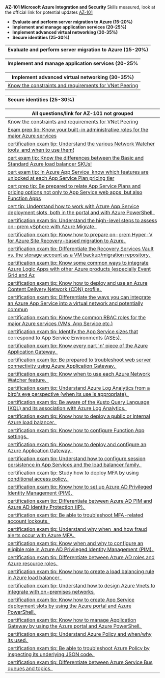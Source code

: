 **AZ-101 Microsoft Azure Integration and Security** Skills measured, look at the official link for potential updates [AZ-101](https://www.microsoft.com/en-us/learning/exam-AZ-101.aspx)

- **Evaluate and perform server migration to Azure (15-20%)**
- **Implement and manage application services (20-25%)**
- **Implement advanced virtual networking (30-35%)**
- **Secure identities (25-30%)**

|Evaluate and perform server migration to Azure (15-20%)|
|------|


|Implement and manage application services (20-25%|
|------|

|Implement advanced virtual networking (30-35%)|
|------|
|[Know the constraints and requirements for VNet Peering](https://docs.microsoft.com/en-us/azure/virtual-network/virtual-network-manage-peering#requirements-and-constraints)|

|Secure identities (25-30%)|
|------|


|All questions/link for AZ-101 not grouped|
|------|
|[Know the constraints and requirements for VNet Peering](https://docs.microsoft.com/en-us/azure/virtual-network/virtual-network-manage-peering#requirements-and-constraints)|
|[Exam prep tip: Know your built-in administrative roles for the major Azure services](  http://ow.ly/9vbe30mNSBJ)|
|[certification exam tip: Understand the various Network Watcher tools  and when to use them!](https://docs.microsoft.com/en-us/azure/network-watcher/)
|[cert exam tip: Know the differences between the Basic and Standard Azure load balancer SKUs!]( https://docs.microsoft.com/en-us/azure/load-balancer/load-balancer-standard-overview)
|[cert exam tip: In Azure App Service  know which features are unlocked at each App Service Plan pricing tier](https://azure.microsoft.com/en-us/pricing/details/app-service/plans/ )
|[cert prep tip: Be prepared to relate App Service Plans and pricing options not only to App Service web apps  but also Function Apps]()|
|[cert tip: Understand how to work with Azure App Service deployment slots  both in the portal and with Azure PowerShell. ]()|
|[certification exam tip: Understand the high-level steps to assess on-prem vSphere with Azure Migrate. ]()|
|[certification exam tip: Know how to prepare on-prem Hyper-V for Azure Site Recovery-based migration to Azure. ]()|
|[certification exam tip: Differentiate the Recovery Services Vault vs. the storage account as a VM backup/migration repository. ]()|
|[certification exam tip: Know some common ways to integrate Azure Logic Apps with other Azure products (especially Event Grid and Az]()|ure Functions). 
|[certification exam tip: Know how to deploy and use an Azure Content Delivery Network (CDN) profile. ]()|
|[certification exam tip: Differentiate the ways you can integrate an Azure App Service into a virtual network and potentially commun]()|icate across a S2S VPN link. 
|[certification exam tip: Know the common RBAC roles for the major Azure services (VMs  App Service etc.)]()|
|[certification exam tip: Identify the App Service sizes that correspond to App Service Environments (ASEs). ]()|
|[certification exam tip: Know every part 'n' piece of the Azure Application Gateway. ]()|
|[certification exam tip: Be prepared to troubleshoot web server connectivity using Azure Application Gateway. ]()|
|[certification exam tip: Know when to use each Azure Network Watcher feature.  ]()|
|[certification exam tip: Understand Azure Log Analytics from a bird's eye perspective (when its use is appropriate). ]()|
|[certification exam tip: Be aware of the Kusto Query Language (KQL) and its association with Azure Log Analytics. ]()|
|[certification exam tip: Know how to deploy a public or internal Azure load balancer. ]()|
|[certification exam tip: Know how to configure Function App settings. ]()|
|[certification exam tip: Know how to deploy and configure an Azure Application Gateway. ]()|
|[certification exam tip: Understand how to configure session persistence in App Services and the load balancer family. ]()|
|[certification exam tip: Study how to deploy MFA by using conditional access policy. ]()|
|[certification exam tip: Know how to set up Azure AD Privileged Identity Management (PIM). ]()|
|[certification exam tip: Differentiate between Azure AD PIM and Azure AD Identity Protection (IP). ]()|
|[certification exam tip: Be able to troubleshoot MFA-related account lockouts. ]()|
|[certification exam tip: Understand why when  and how fraud alerts occur with Azure MFA. ]()|
|[certification exam tip: Know when and why to configure an eligible role in Azure AD Privileged Identity Management (PIM). ]()|
|[certification exam tip: Differentiate between Azure AD roles and Azure resource roles. ]()|
|[certification exam tip: Know how to create a load balancing rule in Azure load balancer. ]()|
|[certification exam tip: Understand how to design Azure Vnets to integrate with on-premises networks ]()|
|[certification exam tip: Know how to create App Service deployment slots by using the Azure portal and Azure PowerShell. ]()|
|[certification exam tip: Know how to manage Application Gateway by using the Azure portal and Azure PowerShell. ]()|
|[certification exam tip: Understand Azure Policy and when/why its used. ]()|
|[certification exam tip: Be able to troubleshoot Azure Policy by inspecting its underlying JSON code. ]()|
|[certification exam tip: Differentiate between Azure Service Bus queues and topics. ]()|